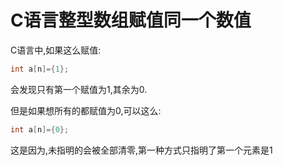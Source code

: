 # C语言整型数组赋值同一个数值 #

C语言中,如果这么赋值:
```c
int a[n]={1};
```
会发现只有第一个赋值为1,其余为0.

但是如果想所有的都赋值为0,可以这么:
```c
int a[n]={0};
```

这是因为,未指明的会被全部清零,第一种方式只指明了第一个元素是1

